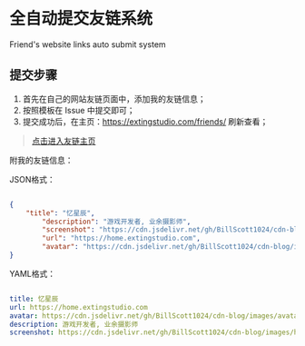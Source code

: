 # 全自动提交友链系统
Friend's website links auto submit system


## 提交步骤

1. 首先在自己的网站友链页面中，添加我的友链信息；
2. 按照模板在 Issue 中提交即可；
3. 提交成功后，在主页：https://extingstudio.com/friends/ 刷新查看；

> 
> [点击进入友链主页](https://extingstudio.com/friends/)
> 



附我的友链信息：

JSON格式：

```json

{     
	"title": "忆星辰",
      	"description": "游戏开发者, 业余摄影师",
      	"screenshot": "https://cdn.jsdelivr.net/gh/BillScott1024/cdn-blog/images/homepage.webp",
      	"url": "https://home.extingstudio.com",
      	"avatar": "https://cdn.jsdelivr.net/gh/BillScott1024/cdn-blog/images/avatar.webp"
}

```

YAML格式：

```yaml

title: 忆星辰
url: https://home.extingstudio.com
avatar: https://cdn.jsdelivr.net/gh/BillScott1024/cdn-blog/images/avatar.webp
description: 游戏开发者, 业余摄影师
screenshot: https://cdn.jsdelivr.net/gh/BillScott1024/cdn-blog/images/homepage.webp

```




	
